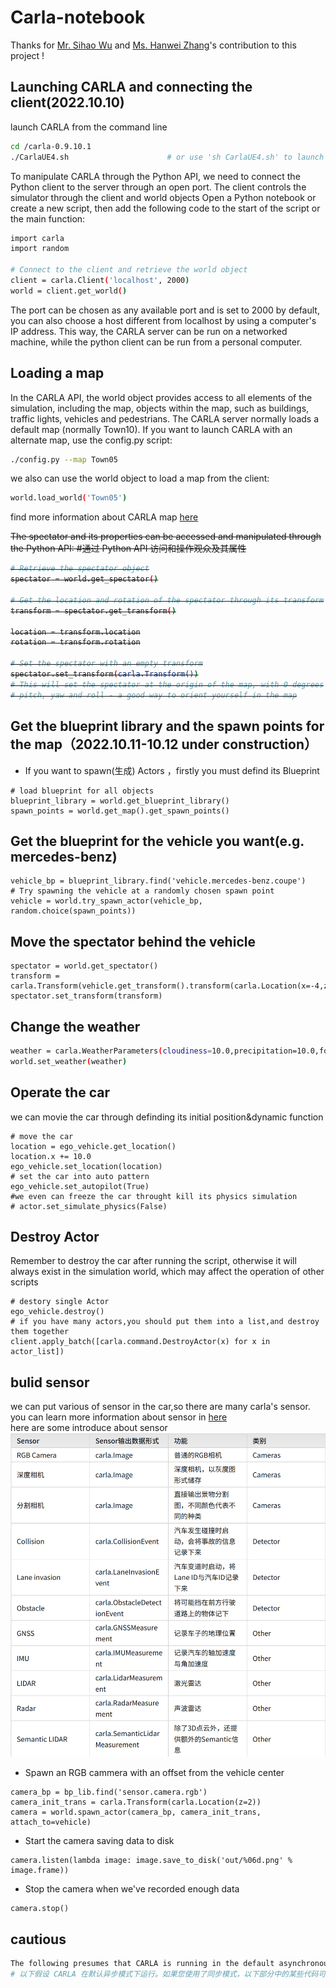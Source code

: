 # Carla-notebook
Thanks for [Mr. Sihao Wu](https://github.com/WilliamWu96) and [Ms. Hanwei Zhang](https://github.com/hanwei0912)'s contribution to this project !


## Launching CARLA and connecting the client(2022.10.10)

launch CARLA from the command line
```bash
cd /carla-0.9.10.1
./CarlaUE4.sh                      # or use 'sh CarlaUE4.sh' to launch it
``` 

To manipulate CARLA through the Python API, we need to connect the Python client to the server through an open port. The client controls the simulator through the client and world objects Open a Python notebook or create a new script, then add the following code to the start of the script or the main function:
```bash
import carla
import random

# Connect to the client and retrieve the world object
client = carla.Client('localhost', 2000)
world = client.get_world()
```

The port can be chosen as any available port and is set to 2000 by default, you can also choose a host different from localhost by using a computer's IP address. This way, the CARLA server can be run on a networked machine, while the python client can be run from a personal computer. 

## Loading a map
In the CARLA API, the world object provides access to all elements of the simulation, including the map, objects within the map, such as buildings, traffic lights, vehicles and pedestrians. The CARLA server normally loads a default map (normally Town10). If you want to launch CARLA with an alternate map, use the config.py script:
```bash
./config.py --map Town05 
```

we also can use the world object to load a map from the client:
```bash
world.load_world('Town05')
```
find more information about CARLA map [here](https://carla.readthedocs.io/en/latest/core_map/) 


<s> The spectator and its properties can be accessed and manipulated through the Python API: 
#通过 Python API 访问和操作观众及其属性
```bash
# Retrieve the spectator object
spectator = world.get_spectator()

# Get the location and rotation of the spectator through its transform
transform = spectator.get_transform()

location = transform.location
rotation = transform.rotation

# Set the spectator with an empty transform
spectator.set_transform(carla.Transform())
# This will set the spectator at the origin of the map, with 0 degrees
# pitch, yaw and roll - a good way to orient yourself in the map
```
</s>

## Get the blueprint library and the spawn points for the map（2022.10.11-10.12 under construction）
* If you want to spawn(生成) Actors ，firstly you must defind its Blueprint
```
# load blueprint for all objects
blueprint_library = world.get_blueprint_library()
spawn_points = world.get_map().get_spawn_points() 
```

## Get the blueprint for the vehicle you want(e.g. mercedes-benz)
```
vehicle_bp = blueprint_library.find('vehicle.mercedes-benz.coupe')
# Try spawning the vehicle at a randomly chosen spawn point
vehicle = world.try_spawn_actor(vehicle_bp, random.choice(spawn_points))
```

##  Move the spectator behind the vehicle 
```
spectator = world.get_spectator() 
transform = carla.Transform(vehicle.get_transform().transform(carla.Location(x=-4,z=2.5)),vehicle.get_transform().rotation) 
spectator.set_transform(transform) 
```

## Change the weather
```bash
weather = carla.WeatherParameters(cloudiness=10.0,precipitation=10.0,fog_density=10.0)
world.set_weather(weather)
```

## Operate the car
we can movie the car through definding its initial position&dynamic function
```
# move the car
location = ego_vehicle.get_location()
location.x += 10.0
ego_vehicle.set_location(location)
# set the car into auto pattern
ego_vehicle.set_autopilot(True)
#we even can freeze the car throught kill its physics simulation
# actor.set_simulate_physics(False)
```

## Destroy Actor
Remember to destroy the car after running the script, otherwise it will always exist in the simulation world, which may affect the operation of other scripts
```
# destory single Actor
ego_vehicle.destroy()
# if you have many actors,you should put them into a list,and destroy them together
client.apply_batch([carla.command.DestroyActor(x) for x in actor_list])
```

## bulid sensor 
we can put various of sensor in the car,so there are many carla's sensor.  
you can learn more information about sensor in [here](https://carla.readthedocs.io/en/latest/python_api/)  
here are some introduce about sensor
![figure1](https://github.com/memory009/undergraduate/blob/main/figure/sensor.png)
* Spawn an RGB cammera with an offset from the vehicle center
```
camera_bp = bp_lib.find('sensor.camera.rgb') 
camera_init_trans = carla.Transform(carla.Location(z=2))
camera = world.spawn_actor(camera_bp, camera_init_trans, attach_to=vehicle)
```

* Start the camera saving data to disk
```
camera.listen(lambda image: image.save_to_disk('out/%06d.png' % image.frame))
```

* Stop the camera when we've recorded enough data
```
camera.stop()
```

## cautious
```bash
The following presumes that CARLA is running in the default asynchronous mode. If you have engaged synchronous mode, some of the code in the following sections might not work as expected.
# 以下假设 CARLA 在默认异步模式下运行。如果您使用了同步模式，以下部分中的某些代码可能无法按预期工作。
```
